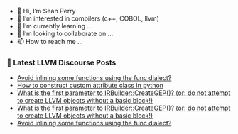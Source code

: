 - 👋 Hi, I’m Sean Perry
- 👀 I’m interested in compilers (c++, COBOL, llvm)
- 🌱 I’m currently learning ...
- 💞️ I’m looking to collaborate on ...
- 📫 How to reach me ...

<!---
s66perry/s66perry is a ✨ special ✨ repository because its `README.md` (this file) appears on your GitHub profile.
You can click the Preview link to take a look at your changes.
--->
### 📕 Latest LLVM Discourse Posts

<!-- DISCOURSE-LLVM:START -->
- [Avoid inlining some functions using the func dialect?](https://discourse.llvm.org/t/avoid-inlining-some-functions-using-the-func-dialect/69830#post_14)
- [How to construct custom attribute class in python](https://discourse.llvm.org/t/how-to-construct-custom-attribute-class-in-python/69911#post_1)
- [What is the first parameter to IRBuilder::CreateGEP&lpar;&rpar;? &lpar;or: do not attempt to create LLVM objects without a basic block!&rpar;](https://discourse.llvm.org/t/what-is-the-first-parameter-to-irbuilder-creategep-or-do-not-attempt-to-create-llvm-objects-without-a-basic-block/69905#post_13)
- [What is the first parameter to IRBuilder::CreateGEP&lpar;&rpar;? &lpar;or: do not attempt to create LLVM objects without a basic block!&rpar;](https://discourse.llvm.org/t/what-is-the-first-parameter-to-irbuilder-creategep-or-do-not-attempt-to-create-llvm-objects-without-a-basic-block/69905#post_12)
- [Avoid inlining some functions using the func dialect?](https://discourse.llvm.org/t/avoid-inlining-some-functions-using-the-func-dialect/69830#post_13)
<!-- DISCOURSE-LLVM:END -->
